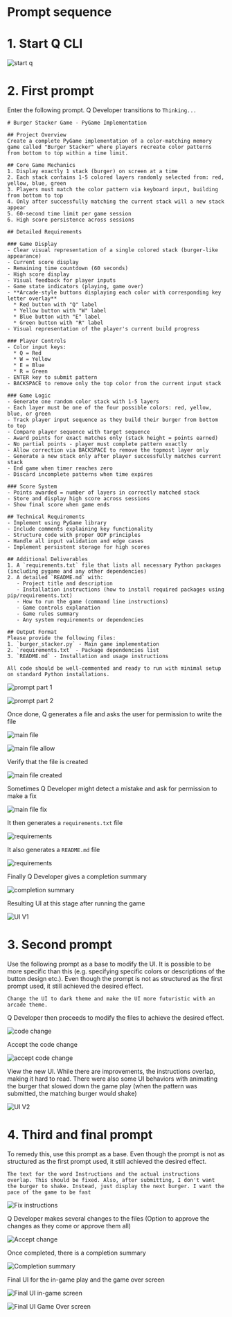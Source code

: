 # Prompt sequence

# 1. Start Q CLI

![start q](./docs/01-start-q/01-start-q.png)

# 2. First prompt

Enter the following prompt. Q Developer transitions to `Thinking...`

```
# Burger Stacker Game - PyGame Implementation

## Project Overview
Create a complete PyGame implementation of a color-matching memory game called "Burger Stacker" where players recreate color patterns from bottom to top within a time limit.

## Core Game Mechanics
1. Display exactly 1 stack (burger) on screen at a time
2. Each stack contains 1-5 colored layers randomly selected from: red, yellow, blue, green
3. Players must match the color pattern via keyboard input, building from bottom to top
4. Only after successfully matching the current stack will a new stack appear
5. 60-second time limit per game session
6. High score persistence across sessions

## Detailed Requirements

### Game Display
- Clear visual representation of a single colored stack (burger-like appearance)
- Current score display
- Remaining time countdown (60 seconds)
- High score display
- Visual feedback for player inputs
- Game state indicators (playing, game over)
- **Arcade-style buttons displaying each color with corresponding key letter overlay**
  * Red button with "Q" label
  * Yellow button with "W" label
  * Blue button with "E" label
  * Green button with "R" label
- Visual representation of the player's current build progress

### Player Controls
- Color input keys:
  * Q = Red
  * W = Yellow
  * E = Blue
  * R = Green
- ENTER key to submit pattern
- BACKSPACE to remove only the top color from the current input stack

### Game Logic
- Generate one random color stack with 1-5 layers
- Each layer must be one of the four possible colors: red, yellow, blue, or green
- Track player input sequence as they build their burger from bottom to top
- Compare player sequence with target sequence
- Award points for exact matches only (stack height = points earned)
- No partial points - player must complete pattern exactly
- Allow correction via BACKSPACE to remove the topmost layer only
- Generate a new stack only after player successfully matches current stack
- End game when timer reaches zero
- Discard incomplete patterns when time expires

### Score System
- Points awarded = number of layers in correctly matched stack
- Store and display high score across sessions
- Show final score when game ends

## Technical Requirements
- Implement using PyGame library
- Include comments explaining key functionality
- Structure code with proper OOP principles
- Handle all input validation and edge cases
- Implement persistent storage for high scores

## Additional Deliverables
1. A `requirements.txt` file that lists all necessary Python packages (including pygame and any other dependencies)
2. A detailed `README.md` with:
   - Project title and description
   - Installation instructions (how to install required packages using pip/requirements.txt)
   - How to run the game (command line instructions)
   - Game controls explanation
   - Game rules summary
   - Any system requirements or dependencies

## Output Format
Please provide the following files:
1. `burger_stacker.py` - Main game implementation
2. `requirements.txt` - Package dependencies list
3. `README.md` - Installation and usage instructions

All code should be well-commented and ready to run with minimal setup on standard Python installations.
```

![prompt part 1](./docs/02-first-prompt/01-prompt-part1.png)

![prompt part 2](./docs/02-first-prompt/02-prompt-part2.png)

Once done, Q generates a file and asks the user for permission to write the file

![main file](./docs/02-first-prompt/03-main-file.png)

![main file allow](./docs/02-first-prompt/04-main-file-allow.png)

Verify that the file is created

![main file created](./docs/02-first-prompt/05-main-file-created.png)

Sometimes Q Developer might detect a mistake and ask for permission to make a fix

![main file fix](./docs/02-first-prompt/06-main-file-fix.png)

It then generates a `requirements.txt` file

![requirements](./docs/02-first-prompt/07-requirements.png)

It also generates a `README.md` file

![requirements](./docs/02-first-prompt/08-readme.png)

Finally Q Developer gives a completion summary

![completion summary](./docs/02-first-prompt/09-completed.png)

Resulting UI at this stage after running the game

![UI V1](./docs/02-first-prompt/10-ui-v1.png)

# 3. Second prompt

Use the following prompt as a base to modify the UI. It is possible to be more specific than this (e.g. specifying specific colors or descriptions of the button design etc.). Even though the prompt is not as structured as the first prompt used, it still achieved the desired effect.

```
Change the UI to dark theme and make the UI more futuristic with an arcade theme.
```

Q Developer then proceeds to modify the files to achieve the desired effect.

![code change](./docs/03-second-prompt/01-code-change.png)

Accept the code change

![accept code change](./docs/03-second-prompt/02-accept.png)

View the new UI. While there are improvements, the instructions overlap, making it hard to read. There were also some UI behaviors with animating the burger that slowed down the game play (when the pattern was submitted, the matching burger would shake)

![UI V2](./docs/03-second-prompt/03-ui.png)

# 4. Third and final prompt

To remedy this, use this prompt as a base. Even though the prompt is not as structured as the first prompt used, it still achieved the desired effect.

```
The text for the word Instructions and the actual instructions overlap. This should be fixed. Also, after submitting, I don't want the burger to shake. Instead, just display the next burger. I want the pace of the game to be fast
```

![Fix instructions](./docs/04-third-prompt/01-fix-instructions-usage.png)

Q Developer makes several changes to the files (Option to approve the changes as they come or approve them all)

![Accept change](./docs/04-third-prompt/02-accept-change1.png)

Once completed, there is a completion summary

![Completion summary](./docs/04-third-prompt/03-completed.png)

Final UI for the in-game play and the game over screen

![Final UI in-game screen](./docs/04-third-prompt/04-final-ui.png)

![Final UI Game Over screen](./docs/04-third-prompt/05-final-ui-game-over.png)